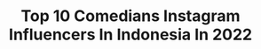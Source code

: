 ---
title: Top 10 Comedians Instagram Influencers In Indonesia In 2022
description: >-
  Find top comedians Instagram influencers in Indonesia in 2022. Most popular hashtags: #tiktok #viral #photoshoot.
platform: Instagram
hits: 37
text_top: Discover the top-rated Instagram profiles on inBeat.
text_bottom: Our search engine holds 37 Instagram influencers like this in Indonesia for you to work with.
profiles:
  - username: "kikysaputrii"
    fullname: >-
      Kiky Saputri
    bio: >-
      Standup Comedian. On / Off Air : 0812 8409 2626 (Pri)
    location: "Indonesia"
    followers: 341652
    engagement: 985
    commentsToLikes: 0.015182
    id: ck5chh7jjqrwq0i11wwgr3cbr
    verified: true
    hashtags: "#tiktokindonesia, #yowisbentheseries, #wetvoriginal, #ngepopmie"
  - username: "aryanovrianus"
    fullname: >-
      Arya Novrianus —アルヤ•
    bio: >-
      Life is fun, it all depends on how you enjoy it. | Comedian | Writer | Podcaster 🎙️: #RomanceDawn — Selasa & Kamis, di @noice.id 🔊
    location: "Indonesia"
    followers: 18400
    engagement: 279
    commentsToLikes: 0.017520
    id: ck5c803sf8igy0i11ionamp16
    verified: false
    hashtags: "#romancedawn, #ciaah, #ghibah, #marcothephoenix"
  - username: "maswiraaa"
    fullname: >-
      Wira Sirajati
    bio: >-
      📷 Through The Future with @apresiasiid 😀 Need MC, Creator & Comedian, DM!
    location: "Indonesia"
    followers: 5940
    engagement: 356
    commentsToLikes: 0.079157
    id: ck0u9t6ftaldi0i1908u288z2
    verified: false
    hashtags: "#menikmatiindonesia, #covid19, #apresiasiindonesia, #viral"
  - username: "meet_037"
    fullname: >-
      MEET_037 🔥
    bio: >-
      Rajasthan India | Actor | Comedian | Model | Entertainer Tiktok ID: Meet_037 🎂 30 may
    location: "Indonesia"
    followers: 22628
    engagement: 2124
    commentsToLikes: 0.035397
    id: ck8wf67cgf6zu0j780tr701zt
    verified: false
    hashtags: "#keepsuporting, #photoshoot, #videoselfie, #mensfashion"
  - username: "memedaengg"
    fullname: >-
      SARJANA STARSYNDROME
    bio: >-
      Im Not Selebgram, Just A Comedian! ✨Pontienak-Xmantanbarat 🌈MC & Komedian On Mic @standupindo_ptk 🌸Part of @drapon.id 🌵Bussinesinquiries: Klink kink👇
    location: "Indonesia"
    followers: 24137
    engagement: 433
    commentsToLikes: 0.010690
    id: ck15sdbcmcfkf0i192rl3cpdy
    verified: false
    hashtags: "#lemaripontianak, #cucigudangpontianak, #sofapontianak, #tribunpontianak"
  - username: "rigensih"
    fullname: >-
      Rigen Rakelna
    bio: >-
      Stand up comedian, Aktor, Host, MC, Youtuber. Singer, Magician | CEO of @dapur_angrygen | CP: 08128881654 (Sari)
    location: "Indonesia"
    followers: 124853
    engagement: 701
    commentsToLikes: 0.016881
    id: ck6uc1mvlcyui0j715zmvvdx2
    verified: false
    hashtags: "#vape, #lakleyliquid, #gjlsentertainment, #kebangkitanumkm"
  - username: "praz_teguh"
    fullname: >-
      Praz Teguh
    bio: >-
      Stand Up Comedian Digital Manager : 087783174293 (Evan) Endorsement /PP : 082283026624 (Niki)
    location: "Indonesia"
    followers: 319393
    engagement: 336
    commentsToLikes: 0.010386
    id: ck0w5u2ne5fze0i19lswn17nl
    verified: false
    hashtags: "#pacahparuikrantau, #pacahparuik, #rantau, #majuterus"
  - username: "cokipardede666"
    fullname: >-
      Reza Pardede
    bio: >-
      Stand Up Comedian Trouble maker @horus.Wears @Majelislucuindonesia Business : +6287821742739 Diaz +628128881654 Sari
    location: "Indonesia"
    followers: 314879
    engagement: 970
    commentsToLikes: 0.018717
    id: ck5qakm8jgw3x0i11ngvge43n
    verified: false
    hashtags: "#pubgmobileindo, #blackpink, #rpbungadeposito, #shoppeid"
  - username: "grayhan10"
    fullname: >-
      Gusti Rayhan Gibayus
    bio: >-
      It’s not a stupid comedian section. — @diolafrada / @srnproduction / @santiagopodcast / Email for digital inquiries❗️
    location: "Indonesia"
    followers: 123457
    engagement: 1239
    commentsToLikes: 0.006818
    id: ck5hqaqiassll0i11qsybwd6a
    verified: true
    hashtags: "#patunganuntukberbagithr, #patunganberbagithr, #virtualphotoshoot, #warkopdkireborn"
  - username: "funholicanki"
    fullname: >-
      ANKITA
    bio: >-
      Actor ♥️ Comedian Thanks for being a part of my life Call me #Anki Artist Managed by @joydebxtut
    location: "Indonesia"
    followers: 23672
    engagement: 605
    commentsToLikes: 0.021309
    id: ck15tcqkthggy0i19euembdic
    verified: false
    hashtags: "#kolkatasutra, #reelsinstagram, #kolkatabuzz, #anki"
---